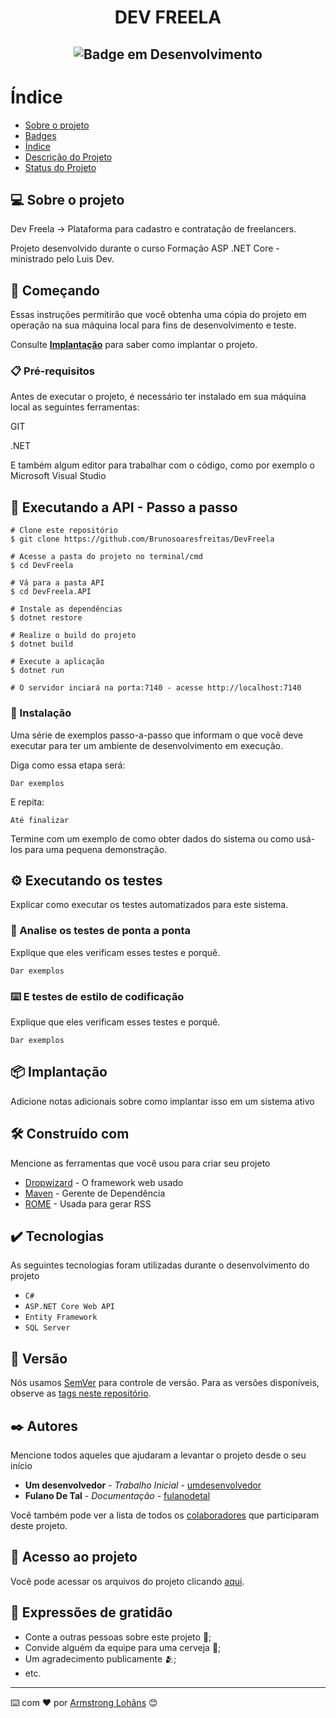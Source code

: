 # <h1 align="center"> DEV FREELA </h1>

## <p align="center">![Badge em Desenvolvimento](http://img.shields.io/static/v1?label=STATUS&message=Finalizado&color=GREEN&style=for-the-badge)</p>

# Índice 

* [Sobre o projeto](#-sobre-o-projeto)
* [Badges](#badges)
* [Índice](#índice)
* [Descrição do Projeto](#descrição-do-projeto)
* [Status do Projeto](#-vers%C3%A3o)

## 💻 Sobre o projeto

Dev Freela -> Plataforma para cadastro e contratação de freelancers.

Projeto desenvolvido durante o curso Formação ASP .NET Core - ministrado pelo Luis Dev.

## 🚀 Começando

Essas instruções permitirão que você obtenha uma cópia do projeto em operação na sua máquina local para fins de desenvolvimento e teste.

Consulte **[Implantação](#-implanta%C3%A7%C3%A3o)** para saber como implantar o projeto.

### 📋 Pré-requisitos

Antes de executar o projeto, é necessário ter instalado em sua máquina local as seguintes ferramentas:

GIT

.NET

E também algum editor para trabalhar com o código, como por exemplo o Microsoft Visual Studio

## 🎲 Executando a API - Passo a passo

```
# Clone este repositório
$ git clone https://github.com/Brunosoaresfreitas/DevFreela

# Acesse a pasta do projeto no terminal/cmd
$ cd DevFreela

# Vá para a pasta API
$ cd DevFreela.API

# Instale as dependências
$ dotnet restore

# Realize o build do projeto
$ dotnet build

# Execute a aplicação 
$ dotnet run

# O servidor inciará na porta:7140 - acesse http://localhost:7140
```

### 🔧 Instalação

Uma série de exemplos passo-a-passo que informam o que você deve executar para ter um ambiente de desenvolvimento em execução.

Diga como essa etapa será:

```
Dar exemplos
```

E repita:

```
Até finalizar
```

Termine com um exemplo de como obter dados do sistema ou como usá-los para uma pequena demonstração.

## ⚙️ Executando os testes

Explicar como executar os testes automatizados para este sistema.

### 🔩 Analise os testes de ponta a ponta

Explique que eles verificam esses testes e porquê.

```
Dar exemplos
```

### ⌨️ E testes de estilo de codificação

Explique que eles verificam esses testes e porquê.

```
Dar exemplos
```

## 📦 Implantação

Adicione notas adicionais sobre como implantar isso em um sistema ativo

## 🛠️ Construído com

Mencione as ferramentas que você usou para criar seu projeto

* [Dropwizard](http://www.dropwizard.io/1.0.2/docs/) - O framework web usado
* [Maven](https://maven.apache.org/) - Gerente de Dependência
* [ROME](https://rometools.github.io/rome/) - Usada para gerar RSS

## ✔️ Tecnologias

As seguintes tecnologias foram utilizadas durante o desenvolvimento do projeto

- ``C#``
- ``ASP.NET Core Web API``
- ``Entity Framework``
- ``SQL Server``

## 📌 Versão

Nós usamos [SemVer](http://semver.org/) para controle de versão. Para as versões disponíveis, observe as [tags neste repositório](https://github.com/suas/tags/do/projeto). 

## ✒️ Autores

Mencione todos aqueles que ajudaram a levantar o projeto desde o seu início

* **Um desenvolvedor** - *Trabalho Inicial* - [umdesenvolvedor](https://github.com/linkParaPerfil)
* **Fulano De Tal** - *Documentação* - [fulanodetal](https://github.com/linkParaPerfil)

Você também pode ver a lista de todos os [colaboradores](https://github.com/usuario/projeto/colaboradores) que participaram deste projeto.

## 📁 Acesso ao projeto
Você pode acessar os arquivos do projeto clicando [aqui](https://github.com/Brunosoaresfreitas/DevFreela).

## 🎁 Expressões de gratidão

* Conte a outras pessoas sobre este projeto 📢;
* Convide alguém da equipe para uma cerveja 🍺;
* Um agradecimento publicamente 🫂;
* etc.


---
⌨️ com ❤️ por [Armstrong Lohãns](https://gist.github.com/lohhans) 😊
